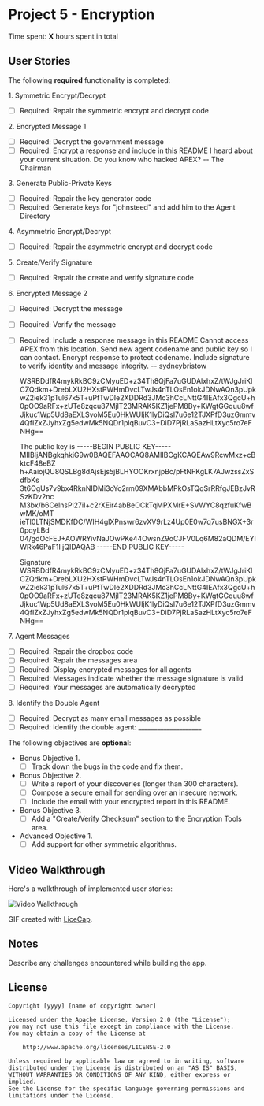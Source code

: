 # Project 5 - Encryption

Time spent: **X** hours spent in total

## User Stories

The following **required** functionality is completed:

1\. Symmetric Encrypt/Decrypt
  * [ ]  Required: Repair the symmetric encrypt and decrypt code

2\. Encrypted Message 1
  * [ ]  Required: Decrypt the government message
  * [ ]  Required: Encrypt a response and include in this README
        I heard about your current situation. Do you know who hacked APEX? -- The Chairman

3\. Generate Public-Private Keys
  * [ ]  Required: Repair the key generator code
  * [ ]  Required: Generate keys for "johnsteed" and add him to the Agent Directory

4\. Asymmetric Encrypt/Decrypt
  * [ ]  Required: Repair the asymmetric encrypt and decrypt code

5\. Create/Verify Signature
  * [ ]  Required: Repair the create and verify signature code

6\. Encrypted Message 2
  * [ ]  Required: Decrypt the message
  * [ ]  Required: Verify the message
  * [ ]  Required: Include a response message in this README
        Cannot access APEX from this location. Send new agent codename and public key so I can contact. Encrypt response to protect codename. Include signature to verify identity and message integrity. -- sydneybristow

        WSRBDdfR4mykRkBC9zCMyuED+z34Th8QjFa7uGUDAlxhxZ/tWJgJriKlCZQdkm+DrebLXU2HXstPWHmDvcLTwJs4nTLOsEn1okJDNwAQn3pUpkwZ2iek31pTul67x5T+uPfTwDIe2XDDRd3JMc3hCcLNttG4IEAfx3QgcU+h0pOO9aRFx+zUTe8zqcu87MjlT23MRAK5KZ1jePM8By+KWgtGGquu8wfJjkuc1Wp5Ud8aEXLSvoM5Eu0HkWUIjK1lyDiQsl7u6e12TJXPfD3uzGmmv4QfIZxZJyhxZg5edwMk5NQDr1plqBuvC3+DiD7PjRLaSazHLtXyc5ro7eFNHg==

        The public key is
      -----BEGIN PUBLIC KEY-----
      MIIBIjANBgkqhkiG9w0BAQEFAAOCAQ8AMIIBCgKCAQEAw9RcwMxz+cBktcF48eBZ
      h+AaiojQU8QSLBg8dAjsEjs5jBLHYOOKrxnjpBc/pFtNFKgLK7AJwzssZxSdfbKs
      3t6OgUs7v9bx4RknNIDMi3oYo2rm09XMAbbMPkOsTQqSrRRfgJEBzJvRSzKDv2nc
      M3bx/b6CelnsPi27iI+c2rXEir4abBeOCkTqMPXMrE+SVWYC8qzfuKfwBwMK/oMT
      ieTI0LTNjSMDKfDC/WIH4glXPnswr6zvXV9rLz4Up0E0w7q7usBNGX+3r0pqyLBd
      04/gdOcFEJ+AOWRYivNaJOwPKe44OwsnZ9oCJFV0Lq6M82aQDM/EYlWRk46PaF1I
      jQIDAQAB
      -----END PUBLIC KEY-----

        Signature
        WSRBDdfR4mykRkBC9zCMyuED+z34Th8QjFa7uGUDAlxhxZ/tWJgJriKlCZQdkm+DrebLXU2HXstPWHmDvcLTwJs4nTLOsEn1okJDNwAQn3pUpkwZ2iek31pTul67x5T+uPfTwDIe2XDDRd3JMc3hCcLNttG4IEAfx3QgcU+h0pOO9aRFx+zUTe8zqcu87MjlT23MRAK5KZ1jePM8By+KWgtGGquu8wfJjkuc1Wp5Ud8aEXLSvoM5Eu0HkWUIjK1lyDiQsl7u6e12TJXPfD3uzGmmv4QfIZxZJyhxZg5edwMk5NQDr1plqBuvC3+DiD7PjRLaSazHLtXyc5ro7eFNHg==



7\. Agent Messages
  * [ ]  Required: Repair the dropbox code
  * [ ]  Required: Repair the messages area
  * [ ]  Required: Display encrypted messages for all agents
  * [ ]  Required: Messages indicate whether the message signature is valid
  * [ ]  Required: Your messages are automatically decrypted

8\. Identify the Double Agent
  * [ ]  Required: Decrypt as many email messages as possible
  * [ ]  Required: Identify the double agent: ____________________

The following objectives are **optional**:

* Bonus Objective 1\.
  * [ ]  Track down the bugs in the code and fix them.

* Bonus Objective 2\.
  * [ ]  Write a report of your discoveries (longer than 300 characters).
  * [ ]  Compose a secure email for sending over an insecure network.
  * [ ]  Include the email with your encrypted report in this README.

* Bonus Objective 3\.
  * [ ]  Add a "Create/Verify Checksum" section to the Encryption Tools area.

* Advanced Objective 1\.
  * [ ]  Add support for other symmetric algorithms.

## Video Walkthrough

Here's a walkthrough of implemented user stories:

<img src='http://i.imgur.com/link/to/your/gif/file.gif' title='Video Walkthrough' width='' alt='Video Walkthrough' />

GIF created with [LiceCap](http://www.cockos.com/licecap/).

## Notes

Describe any challenges encountered while building the app.

## License

    Copyright [yyyy] [name of copyright owner]

    Licensed under the Apache License, Version 2.0 (the "License");
    you may not use this file except in compliance with the License.
    You may obtain a copy of the License at

        http://www.apache.org/licenses/LICENSE-2.0

    Unless required by applicable law or agreed to in writing, software
    distributed under the License is distributed on an "AS IS" BASIS,
    WITHOUT WARRANTIES OR CONDITIONS OF ANY KIND, either express or implied.
    See the License for the specific language governing permissions and
    limitations under the License.
